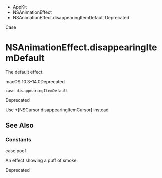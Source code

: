 

- AppKit
- NSAnimationEffect
-  NSAnimationEffect.disappearingItemDefault Deprecated

Case

# NSAnimationEffect.disappearingItemDefault

The default effect.

macOS 10.3–14.0Deprecated

``` source
case disappearingItemDefault
```

Deprecated

Use +\[NSCursor disappearingItemCursor\] instead

## See Also

### Constants

case poof

An effect showing a puff of smoke.

Deprecated

